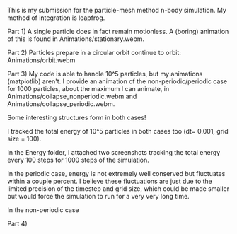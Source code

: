 This is my submission for the particle-mesh method n-body simulation. My method of integration is leapfrog.

Part 1) A single particle does in fact remain motionless. A (boring) animation of this is found in Animations/stationary.webm.

Part 2) Particles prepare in a circular orbit continue to orbit: Animations/orbit.webm

Part 3) My code is able to handle 10^5 particles, but my animations (matplotlib) aren't. I provide an animation of the non-periodic/periodic case for 1000 particles, about the maximum I can animate, in Animations/collapse_nonperiodic.webm and Animations/collapse_periodic.webm.

Some interesting structures form in both cases! 

I tracked the total energy of 10^5 particles in both cases too (dt= 0.001, grid size = 100). 

In the Energy folder, I attached two screenshots tracking the total energy every 100 steps for 1000 steps of the simulation. 

In the periodic case, energy is not extremely well conserved but fluctuates within a couple percent. I believe these fluctuations are just due to the limited precision of the timestep and grid size, which could be made smaller but would force the simulation to run for a very very long time. 

In the non-periodic case 

Part 4) 
